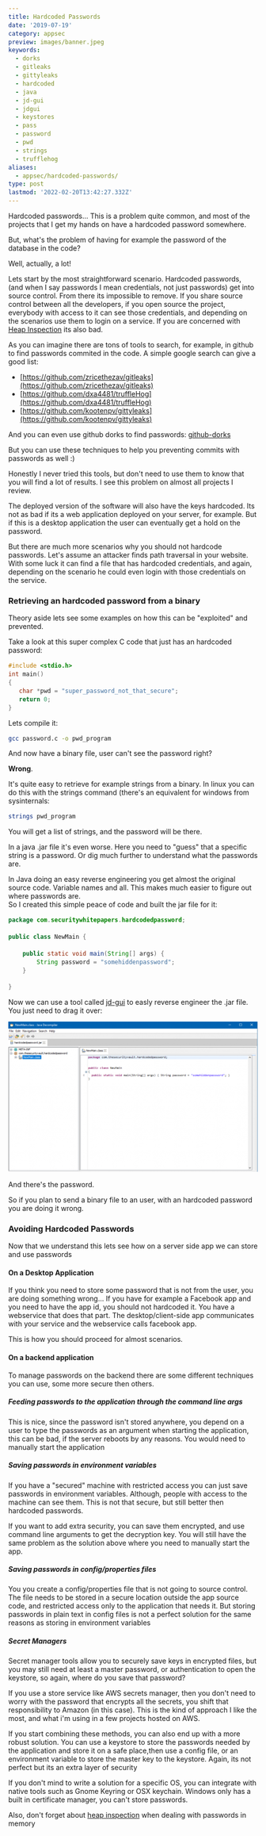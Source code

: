 ```yaml
---
title: Hardcoded Passwords
date: '2019-07-19'
category: appsec
preview: images/banner.jpeg
keywords:
  - dorks
  - gitleaks
  - gittyleaks
  - hardcoded
  - java
  - jd-gui
  - jdgui
  - keystores
  - pass
  - password
  - pwd
  - strings
  - trufflehog
aliases:
  - appsec/hardcoded-passwords/
type: post
lastmod: '2022-02-20T13:42:27.332Z'
---
```


Hardcoded passwords... This is a problem quite common, and most of the projects that I get my hands on have a hardcoded password somewhere.

But, what's the problem of having for example the password of the database in the code?

Well, actually, a lot!

Lets start by the most straightforward scenario. Hardcoded passwords, (and when I say passwords I mean credentials, not just passwords) get into source control. From there its impossible to remove. If you share source control between all the developers, if you open source the project, everybody with access to it can see those credentials, and depending on the scenarios use them to login on a service. If you are concerned with [Heap Inspection](https://thesecurityvault.com/heap-inspection) its also bad.

As you can imagine there are tons of tools to search, for example, in github to find passwords commited in the code. A simple google search can give a good list:

- [https://github.com/zricethezav/gitleaks](https://github.com/zricethezav/gitleaks)
- [https://github.com/dxa4481/truffleHog](https://github.com/dxa4481/truffleHog)
- [https://github.com/kootenpv/gittyleaks](https://github.com/kootenpv/gittyleaks)

And you can even use github dorks to find passwords: [github-dorks](https://github.com/techgaun/github-dorks)

But you can use these techniques to help you preventing commits with passwords as well :)

Honestly I never tried this tools, but don't need to use them to know that you will find a lot of results. I see this problem on almost all projects I review.

The deployed version of the software will also have the keys hardcoded. Its not as bad if its a web application deployed on your server, for example. But if this is a desktop application the user can eventually get a hold on the password.

But there are much more scenarios why you should not hardcode passwords. Let's assume an attacker finds path traversal in your website. With some luck it can find a file that has hardcoded credentials, and again, depending on the scenario he could even login with those credentials on the service.

### Retrieving an hardcoded password from a binary

Theory aside lets see some examples on how this can be "exploited" and prevented.

Take a look at this super complex C code that just has an hardcoded password:

```c
#include <stdio.h>
int main()
{
   char *pwd = "super_password_not_that_secure";
   return 0;
}
```

Lets compile it:

```bash
gcc password.c -o pwd_program
```

And now have a binary file, user can't see the password right?

**Wrong**.

It's quite easy to retrieve for example strings from a binary. In linux you can do this with the strings command (there's an equivalent for windows from sysinternals:

```bash
strings pwd_program
```

You will get a list of strings, and the password will be there.

In a java .jar file it's even worse. Here you need to "guess" that a specific string is a password. Or dig much further to understand what the passwords are.

In Java doing an easy reverse engineering you get almost the original source code. Variable names and all. This makes much easier to figure out where passwords are.  
So I created this simple peace of code and built the jar file for it:

```java
package com.securitywhitepapers.hardcodedpassword;

public class NewMain {

    public static void main(String[] args) {
        String password = "somehiddenpassword";
    }

}
```

Now we can use a tool called [jd-gui](https://github.com/java-decompiler/jd-gui/releases) to easly reverse engineer the .jar file. You just need to drag it over:

[![source decompiled in jd-gui](images/jdgui.png)](images/jdgui.png)

And there's the password.

So if you plan to send a binary file to an user, with an hardcoded password you are doing it wrong.

### Avoiding Hardcoded Passwords

Now that we understand this lets see how on a server side app we can store and use passwords

#### On a Desktop Application

If you think you need to store some password that is not from the user, you are doing something wrong... If you have for example a Facebook app and you need to have the app id, you should not hardcoded it. You have a webservice that does that part. The desktop/client-side app communicates with your service and the webservice calls facebook app.

This is how you should proceed for almost scenarios.

#### On a backend application

To manage passwords on the backend there are some different techniques you can use, some more secure then others.

##### Feeding passwords to the application through the command line args

This is nice, since the password isn't stored anywhere, you depend on a user to type the passwords as an argument when starting the application, this can be bad, if the server reboots by any reasons. You would need to manually start the application

##### Saving passwords in environment variables

If you have a "secured" machine with restricted access you can just save passwords in environment variables. Although, people with access to the machine can see them. This is not that secure, but still better then hardcoded passwords.

If you want to add extra security, you can save them encrypted, and use command line arguments to get the decryption key. You will still have the same problem as the solution above where you need to manually start the app.

##### Saving passwords in config/properties files

You you create a config/properties file that is not going to source control. The file needs to be stored in a secure location outside the app source code, and restricted access only to the application that needs it. But storing passwords in plain text in config files is not a perfect solution for the same reasons as storing in environment variables

##### Secret Managers

Secret manager tools allow you to securely save keys in encrypted files, but you may still need at least a master password, or authentication to open the keystore, so again, where do you save that password?

If you use a store service like AWS secrets manager, then you don't need to worry with the password that encrypts all the secrets, you shift that responsibility to Amazon (in this case). This is the kind of approach I like the most, and what i'm using in a few projects hosted on AWS.

If you start combining these methods, you can also end up with a more robust solution. You can use a keystore to store the passwords needed by the application and store it on a safe place,then use a config file, or an environment variable to store the master key to the keystore. Again, its not perfect but its an extra layer of security

If you don't mind to write a solution for a specific OS, you can integrate with native tools such as Gnome Keyring or OSX keychain. Windows only has a built in certificate manager, you can't store passwords.

Also, don't forget about [heap inspection](https://thesecurityvault.com/appsec/heap-inspection/) when dealing with passwords in memory
